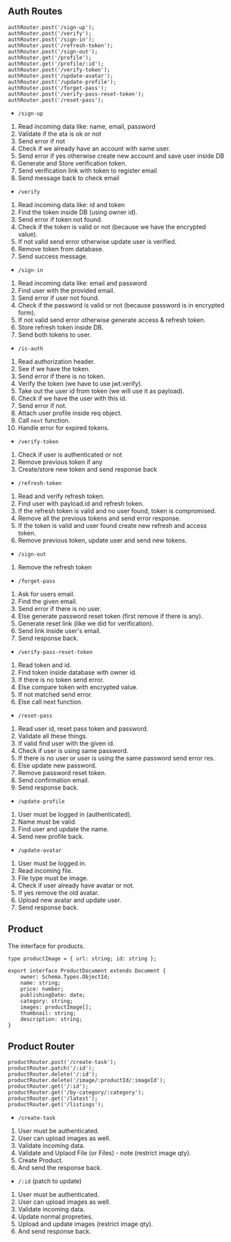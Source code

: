## Auth Routes

```
authRouter.post('/sign-up');
authRouter.post('/verify');
authRouter.post('/sign-in');
authRouter.post('/refresh-token');
authRouter.post('/sign-out');
authRouter.get('/profile');
authRouter.get('/profile/:id');
authRouter.post('/verify-token');
authRouter.post('/update-avatar');
authRouter.post('/update-profile');
authRouter.post('/forget-pass');
authRouter.post('/verify-pass-reset-token');
authRouter.post('/reset-pass');
```

- `/sign-up`
1. Read incoming data like: name, email, password
2. Validate if the ata is ok or not
3. Send error if not
4. Check if we already have an account with same user.
5. Send error if yes otherwise create new account and save user inside DB
6. Generate and Store verification token.
7. Send verification link with token to register email
8. Send message back to check email

- `/verify`
1. Read incoming data like: id and token
2. Find the token inside DB (using owner id).
3. Send error if token not found.
4. Check if the token is valid or not (because we have the encrypted value).
5. If not valid send error otherwise update user is verified.
6. Remove token from database.
7. Send success message.

- `/sign-in`
1. Read incoming data like: email and password
2. Find user with the provided email.
3. Send error if user not found.
4. Check if the password is valid or not (because password is in encrypted form).
5. If not valid send error otherwise generate access & refresh token.
6. Store refresh token inside DB.
7. Send both tokens to user.

- `/is-auth`
1. Read authorization header.
2. See if we have the token.
3. Send error if there is no token.
4. Verify the token (we have to use jwt.verify).
5. Take out the user id from token (we will use it as payload).
6. Check if we have the user with this id.
7. Send error if not.
8. Attach user profile inside req object.
9. Call `next` function.
10. Handle error for expired tokens.

- `/verify-token`
1. Check if user is authenticated or not
2. Remove previous token if any
3. Create/store new token and send response back
   
- `/refresh-token`
1. Read and verify refresh token.
2. Find user with payload.id and refresh token.
3. If the refresh token is valid and no user found, token is compromised.
4. Remove all the previous tokens and send error response.
5. If the token is valid and user found create new refresh and access token.
6. Remove previous token, update user and send new tokens.

- `/sign-out`
1. Remove the refresh token

- `/forget-pass`
1. Ask for users email.
2. Find the given email.
3. Send error if there is no user.
4. Else generate password reset token (first remove if there is any).
5. Generate reset link (like we did for verification).
6. Send link inside user's email.
7. Send response back.

- `/verify-pass-reset-token`
1. Read token and id.
2. Find token inside database with owner id.
3. If there is no token send error.
4. Else compare token with encrypted value.
5. If not matched send error.
6. Else call next function.

- `/reset-pass`
1. Read user id, reset pass token and password.
2. Validate all these things.
3. If valid find user with the given id.
4. Check if user is using same password.
5. If there is no user or user is using the same password send error res.
6. Else update new password.
7. Remove password reset token.
8. Send confirmation email.
9. Send response back.

- `/update-profile`
1. User must be logged in (authenticated).
2. Name must be valid.
3. Find user and update the name.
4. Send new profile back.

- `/update-avatar`
1. User must be logged in.
2. Read incoming file.
3. File type must be image.
4. Check if user already have avatar or not.
5. If yes remove the old avatar.
6. Upload new avatar and update user.
7. Send response back.

## Product
The interface for products.

```
type productImage = { url: string; id: string };

export interface ProductDocument extends Document {
    owner: Schema.Types.ObjectId;
    name: string;
    price: number;
    publishingDate: date;
    category: string;
    images: productImage[];
    thumbnail: string;
    description: string;
}
```

## Product Router
```
productRouter.post('/create-task');
productRouter.patch('/:id');
productRouter.delete('/:id');
productRouter.delete('/image/:productId/:imageId');
productRouter.get('/:id');
productRouter.get('/by-category/:category');
productRouter.get('/latest');
productRouter.get('/listings');
```

- `/create-task`
1. User must be authenticated.
2. User can upload images as well.
3. Validate incoming data.
4. Validate and Uplaod File (or Files) - note (restrict image qty).
5. Create Product.
6. And send the response back.

- `/:id` (patch to update)
1. User must be authenticated.
2. User can upload images as well.
3. Validate incoming data.
4. Update normal propreties.
5. Upload and update images (restrict image qty).
6. And send response back.